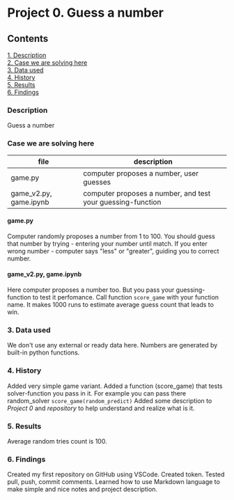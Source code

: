 # Project 0. Guess a number

## Contents
  [1. Description](https://github.com/yurasicus/sfds/tree/main/Project%200#description)            
  [2. Case we are solving here](https://github.com/yurasicus/sfds/tree/main/Project%200#case-we-are-solving-here)             
  [3. Data used](https://github.com/yurasicus/sfds/tree/main/Project%200#3-data-used)             
  [4. History](https://github.com/yurasicus/sfds/tree/main/Project%200#4-history)             
  [5. Results](https://github.com/yurasicus/sfds/tree/main/Project%200#5-results)             
  [6. Findings](https://github.com/yurasicus/sfds/tree/main/Project%200#6-findings)             

### Description
Guess a number

### Case we are solving here
|file|description|
|-|-|
|game.py|computer proposes a number, user guesses|
|game_v2.py, game.ipynb|computer proposes a number, and test your guessing-function|

#### **game.py**
Computer randomly proposes a number from 1 to 100. You should guess that number by trying - entering your number until match. If you enter wrong number - computer says "less" or "greater", guiding you to correct number.

#### **game_v2.py, game.ipynb**
Here computer proposes a number too. But you pass your guessing-function to test it perfomance.
Call function ```score_game``` with your function name. It makes 1000 runs to estimate average guess count that leads to win.

### 3. Data used
We don't use any external or ready data here. Numbers are generated by built-in python functions.

### 4. History
Added very simple game variant.
Added a function (score_game) that tests solver-function you pass in it. For example you can pass there random_solver ```score_game(random_predict)```
Added some description to *Project 0* and *repository* to help understand and realize what is it.

### 5. Results
Average random tries count is 100.

### 6. Findings
Created my first repository on GitHub using VSCode. Created token. Tested pull, push, commit comments.
Learned how to use Markdown language to make simple and nice notes and project description.
